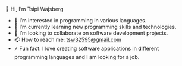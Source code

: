 👋 Hi, I’m Tsipi Wajsberg
- 👀 I’m interested in programming in various languages.
- 🌱 I’m currently learning new programming skills and technologies.
- 💞️ I’m looking to collaborate on software development projects.
- 📫 How to reach me: tsw32595@gmail.com
- ⚡ Fun fact: I love creating software applications in different programming languages and I am looking for a job.
